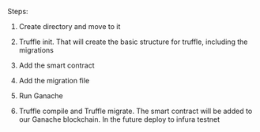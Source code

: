 Steps:

1. Create directory and move to it

2. Truffle init. That will create the basic structure for truffle, including the migrations

3. Add the smart contract

4. Add the migration file

5. Run Ganache

6. Truffle compile and Truffle migrate. The smart contract will be added to our Ganache blockchain. In the future deploy to infura testnet